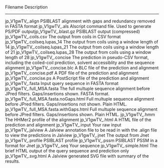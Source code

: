 Filename                                    Description
--------                                    -----------
jp_V1gwTV_.align                            PSIBLAST alignment with gaps and redundancy removed in FASTA format
jp_V1gwTV_.als                              Alscript command file. Used to generate PS/PDF outputjp_V1gwTV_.blast.gz                         PSIBLAST output (compressed)
jp_V1gwTV_.coils.csv                        The output from coils in CSV format
jp_V1gwTV_.coilseq.lupas_14                 The output from coils using a window length of 14
jp_V1gwTV_.coilseq.lupas_21                 The output from coils using a window length of 21
jp_V1gwTV_.coilseq.lupas_28                 The output from coils using a window length of 28
jp_V1gwTV_.concise                          The prediction in pseudo-CSV format, including the coiled-coil prediction, solvent accessiblity and the sequence alignment
jp_V1gwTV_.concise.blc                      A BLC file of the prediction and alignment
jp_V1gwTV_.concise.pdf                      A PDF file of the prediction and alignment
jp_V1gwTV_.concise.ps                       A PostScript file of the prediction and alignment
jp_V1gwTV_.fasta                            Input query sequence in FASTA format
jp_V1gwTV_.full_MSA.fasta                   The full multuple sequence alignment before JPred filters. Gaps/insertions shown. FASTA format.
jp_V1gwTV_.full_MSA.fasta.noGaps.html       Full multuple sequence alignment before JPred filters. Gaps/insertions not shown. Plain HTML.
jp_V1gwTV_.full_MSA.fasta.withGaps.html     Full multuple sequence alignment before JPred filters. Gaps/insertions shown. Plain HTML.
jp_V1gwTV_.hmm                              The HHMer2 profile of the alignment
jp_V1gwTV_.html                             A HTML file of the prediction and alignment
jp_V1gwTV_.input                            Your raw input
jp_V1gwTV_.jalview                          A Jalview annotation file to be read in with the .align file to view the predictions in Jalview
jp_V1gwTV_.jnet                             The output from Jnet
jp_V1gwTV_.profile                          PSIBLAST profile
jp_V1gwTV_.pssm                             PSIBLAST PSSM in a format for Jnet
jp_V1gwTV_.seq                              Your sequence
jp_V1gwTV_.simple.html                      The brief HTML output of the query sequence and prediction only
jp_V1gwTV_.svg.html                         A Jalview generated SVG file with summary of the results.
